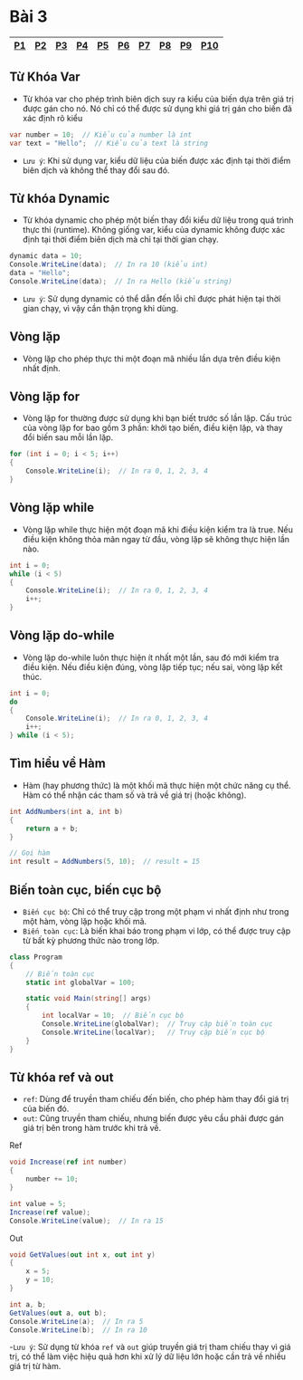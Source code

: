 # Bài 3


|[P1](#từ-khóa-var)|[P2](#từ-khóa-dynamic)|[P3](#vòng-lặp)|[P4](#vòng-lặp-for)|[P5](#vòng-lặp-while)|[P6](#switch-case)|[P7](#vòng-lặp-do-while)|[P8](#tìm-hiểu-về-hàm)|[P9](#biến-toàn-cục-biến-cục-bộ)|[P10](#từ-khóa-ref-và-out)|
|-|-|-|-|-|-|-|-|-|-|

## Từ Khóa Var

- Từ khóa var cho phép trình biên dịch suy ra kiểu của biến dựa trên giá trị được gán cho nó. Nó chỉ có thể được sử dụng khi giá trị gán cho biến đã xác định rõ kiểu

```C#
var number = 10;  // Kiểu của number là int
var text = "Hello";  // Kiểu của text là string
```
- `Lưu ý`: Khi sử dụng var, kiểu dữ liệu của biến được xác định tại thời điểm biên dịch và không thể thay đổi sau đó.


## Từ khóa Dynamic
- Từ khóa dynamic cho phép một biến thay đổi kiểu dữ liệu trong quá trình thực thi (runtime). Không giống var, kiểu của dynamic không được xác định tại thời điểm biên dịch mà chỉ tại thời gian chạy.

```C#
dynamic data = 10;
Console.WriteLine(data);  // In ra 10 (kiểu int)
data = "Hello";
Console.WriteLine(data);  // In ra Hello (kiểu string)
```

- `Lưu ý`: Sử dụng dynamic có thể dẫn đến lỗi chỉ được phát hiện tại thời gian chạy, vì vậy cần thận trọng khi dùng.

## Vòng lặp
- Vòng lặp cho phép thực thi một đoạn mã nhiều lần dựa trên điều kiện nhất định.

## Vòng lặp for
- Vòng lặp for thường được sử dụng khi bạn biết trước số lần lặp. Cấu trúc của vòng lặp for bao gồm 3 phần: khởi tạo biến, điều kiện lặp, và thay đổi biến sau mỗi lần lặp.

```C#
for (int i = 0; i < 5; i++)
{
    Console.WriteLine(i);  // In ra 0, 1, 2, 3, 4
}
```

## Vòng lặp while
- Vòng lặp while thực hiện một đoạn mã khi điều kiện kiểm tra là true. Nếu điều kiện không thỏa mãn ngay từ đầu, vòng lặp sẽ không thực hiện lần nào.

```C#
int i = 0;
while (i < 5)
{
    Console.WriteLine(i);  // In ra 0, 1, 2, 3, 4
    i++;
}
```
## Vòng lặp do-while

- Vòng lặp do-while luôn thực hiện ít nhất một lần, sau đó mới kiểm tra điều kiện. Nếu điều kiện đúng, vòng lặp tiếp tục; nếu sai, vòng lặp kết thúc.

```C#
int i = 0;
do
{
    Console.WriteLine(i);  // In ra 0, 1, 2, 3, 4
    i++;
} while (i < 5);
```
## Tìm hiểu về Hàm
- Hàm (hay phương thức) là một khối mã thực hiện một chức năng cụ thể. Hàm có thể nhận các tham số và trả về giá trị (hoặc không).

```C#
int AddNumbers(int a, int b)
{
    return a + b;
}

// Gọi hàm
int result = AddNumbers(5, 10);  // result = 15
```


## Biến toàn cục, biến cục bộ

- `Biến cục bộ`: Chỉ có thể truy cập trong một phạm vi nhất định như trong một hàm, vòng lặp hoặc khối mã.
- `Biến toàn cục`: Là biến khai báo trong phạm vi lớp, có thể được truy cập từ bất kỳ phương thức nào trong lớp.

```C#
class Program
{
    // Biến toàn cục
    static int globalVar = 100;

    static void Main(string[] args)
    {
        int localVar = 10;  // Biến cục bộ
        Console.WriteLine(globalVar);  // Truy cập biến toàn cục
        Console.WriteLine(localVar);   // Truy cập biến cục bộ
    }
}
```
## Từ khóa ref và out

- `ref`: Dùng để truyền tham chiếu đến biến, cho phép hàm thay đổi giá trị của biến đó.
- `out`: Cũng truyền tham chiếu, nhưng biến được yêu cầu phải được gán giá trị bên trong hàm trước khi trả về.

Ref
```C#
void Increase(ref int number)
{
    number += 10;
}

int value = 5;
Increase(ref value);
Console.WriteLine(value);  // In ra 15
```



Out
```C#
void GetValues(out int x, out int y)
{
    x = 5;
    y = 10;
}

int a, b;
GetValues(out a, out b);
Console.WriteLine(a);  // In ra 5
Console.WriteLine(b);  // In ra 10
```

-`Lưu ý`: Sử dụng từ khóa `ref` và `out` giúp truyền giá trị tham chiếu thay vì giá trị, có thể làm việc hiệu quả hơn khi xử lý dữ liệu lớn hoặc cần trả về nhiều giá trị từ hàm.

